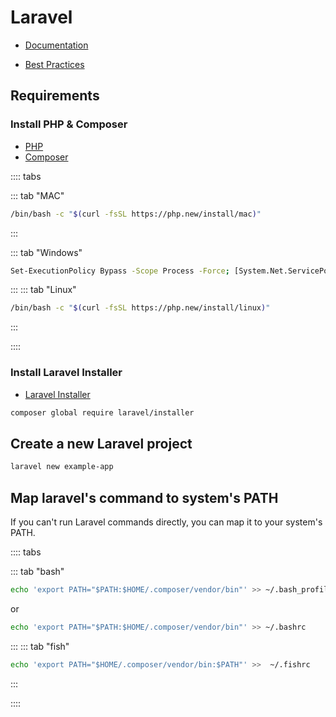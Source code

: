 # Laravel

- [Documentation](https://laravel.com/)

- [Best Practices](https://github.com/alexeymezenin/laravel-best-practices/tree/master)

## Requirements

### Install PHP & Composer

- [PHP](https://www.php.net/)
- [Composer](https://getcomposer.org/)

:::: tabs

::: tab "MAC"

```bash
/bin/bash -c "$(curl -fsSL https://php.new/install/mac)"
```

:::

::: tab "Windows"

```bash
Set-ExecutionPolicy Bypass -Scope Process -Force; [System.Net.ServicePointManager]::SecurityProtocol = [System.Net.ServicePointManager]::SecurityProtocol -bor 3072; iex ((New-Object System.Net.WebClient).DownloadString('https://php.new/install/windows'))
```

:::
::: tab "Linux"

```bash
/bin/bash -c "$(curl -fsSL https://php.new/install/linux)"
```

:::

::::

### Install Laravel Installer

- [Laravel Installer](https://github.com/laravel/installer)

```bash
composer global require laravel/installer
```

## Create a new Laravel project

```bash
laravel new example-app
```

## Map laravel's command to system's PATH

If you can't run Laravel commands directly, you can map it to your system's PATH.

:::: tabs

::: tab "bash"

```bash
echo 'export PATH="$PATH:$HOME/.composer/vendor/bin"' >> ~/.bash_profile
```

or

```bash
echo 'export PATH="$PATH:$HOME/.composer/vendor/bin"' >> ~/.bashrc
```

:::
::: tab "fish"

```bash
echo 'export PATH="$HOME/.composer/vendor/bin:$PATH"' >>  ~/.fishrc
```

:::

::::
